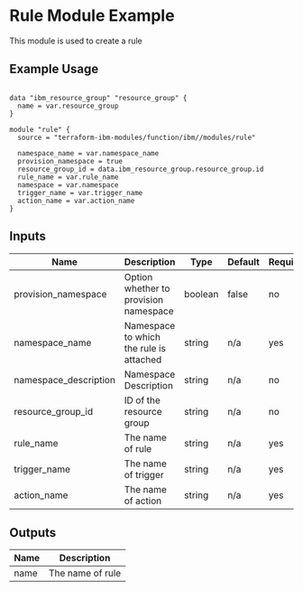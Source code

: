# Rule Module Example

This module is used to create a rule

## Example Usage
```

data "ibm_resource_group" "resource_group" {
  name = var.resource_group
}

module "rule" {
  source = "terraform-ibm-modules/function/ibm//modules/rule"

  namespace_name = var.namespace_name
  provision_namespace = true
  resource_group_id = data.ibm_resource_group.resource_group.id
  rule_name = var.rule_name
  namespace = var.namespace
  trigger_name = var.trigger_name
  action_name = var.action_name
}
```

<!-- BEGINNING OF PRE-COMMIT-TERRAFORM DOCS HOOK -->

## Inputs

| Name                              | Description                                           | Type   | Default | Required |
|-----------------------------------|-------------------------------------------------------|--------|---------|----------|
| provision_namespace| Option whether to provision namespace | boolean | false | no |
| namespace_name | Namespace to which the rule is attached | string | n/a | yes |
| namespace_description | Namespace Description | string | n/a | no |
| resource\_group\_id | ID of the resource group | string | n/a | no |
| rule_name | The name of rule | string | n/a | yes |
| trigger\_name | The name of trigger | string | n/a | yes |
| action\_name | The name of action | string | n/a | yes |

## Outputs

| Name | Description |
|------|-------------|
| name | The name of rule |

<!-- END OF PRE-COMMIT-TERRAFORM DOCS HOOK -->